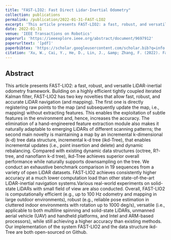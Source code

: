 ```yaml
---
title: "FAST-LIO2: Fast Direct Lidar-Inertial Odometry"
collection: publications
permalink: /publication/2022-01-31-FAST-LIO2
excerpt: 'This article presents FAST-LIO2: a fast, robust, and versatile LiDAR-inertial odometry framework. Building on a highly efficient tightly coupled ...'
date: 2022-01-31
venue: 'IEEE Transactions on Robotics'
paperurl: 'https://ieeexplore.ieee.org/abstract/document/9697912'
paperurltext: '[pdf]'
paperbibtex: 'https://scholar.googleusercontent.com/scholar.bib?q=info:8zeOJmTTn5cJ:scholar.google.com/&amp;output=citation&amp;scisdr=Cm3pnLgeELeo6o2UUik:AGlGAw8AAAAAZHCRSinFWegK-ZjV-NMPJMPgtdU&amp;scisig=AGlGAw8AAAAAZHCRSkLKAn_p2MmN_VfjpKk8Hko&amp;scisf=4&amp;ct=citation&amp;cd=-1'
citation: 'Xu, W., Cai, Y., He, D., Lin, J., &amp; Zhang, F. (2022). Fast-lio2: Fast direct lidar-inertial odometry. <i>IEEE Transactions on Robotics</i>, 38(4), 2053-2073.'
---
```

## Abstract

This article presents FAST-LIO2: a fast, robust, and versatile LiDAR-inertial odometry framework. Building on a highly efficient tightly coupled iterated Kalman filter, FAST-LIO2 has two key novelties that allow fast, robust, and accurate LiDAR navigation (and mapping). The first one is directly registering raw points to the map (and subsequently update the map, i.e., mapping) without extracting features. This enables the exploitation of subtle features in the environment and, hence, increases the accuracy. The elimination of a hand-engineered feature extraction module also makes it naturally adaptable to emerging LiDARs of different scanning patterns; the second main novelty is maintaining a map by an incremental k-dimensional (k-d) tree data structure, incremental k-d tree (ikd-Tree), that enables incremental updates (i.e., point insertion and delete) and dynamic rebalancing. Compared with existing dynamic data structures (octree, R?- tree, and nanoflann k-d tree), ikd-Tree achieves superior overall performance while naturally supports downsampling on the tree. We conduct an exhaustive benchmark comparison in 19 sequences from a variety of open LiDAR datasets. FAST-LIO2 achieves consistently higher accuracy at a much lower computation load than other state-of-the-art LiDAR-inertial navigation systems.Various real-world experiments on solid-state LiDARs with small field of view are also conducted. Overall, FAST-LIO2 is computationally efficient (e.g., up to 100 Hz odometry and mapping in large outdoor environments), robust (e.g., reliable pose estimation in cluttered indoor environments with rotation up to 1000 deg/s), versatile (i.e., applicable to both multiline spinning and solid-state LiDARs, unmanned aerial vehicle (UAV) and handheld platforms, and Intel and ARM-based processors), while still achieving a higher accuracy than existing methods. Our implementation of the system FAST-LIO2 and the data structure ikd-Tree are both open-sourced on Github.
